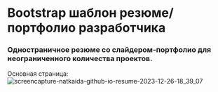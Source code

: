 # Bootstrap шаблон резюме/портфолио разработчика

### Одностраничное резюме со слайдером-портфолио для неограниченного количества проектов.

Основная страница:
![screencapture-natkaida-github-io-resume-2023-12-26-18_39_07](https://github.com/natkaida/resume/assets/85797091/e99bf1f9-eb14-4c59-b8a6-8cd469d3c671)
